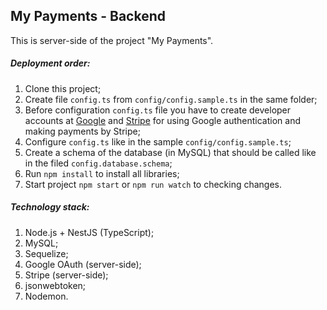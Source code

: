 ## My Payments - Backend
This is server-side of the project "My Payments".

##### Deployment order:
1. Clone this project;
2. Create file `config.ts` from `config/config.sample.ts` in the same folder;
3. Before configuration `config.ts` file you have to create developer accounts at [Google](https://console.developers.google.com) and [Stripe](https://dashboard.stripe.com/account/apikeys) for using Google authentication and making payments by Stripe;
4. Configure `config.ts` like in the sample `config/config.sample.ts`;
5. Create a schema of the database (in MySQL) that should be called like in the filed `config.database.schema`;
6. Run `npm install` to install all libraries;
7. Start project `npm start` or `npm run watch` to checking changes.

##### Technology stack:
1. Node.js + NestJS (TypeScript);
2. MySQL;
3. Sequelize;
4. Google OAuth (server-side);
5. Stripe (server-side);
6. jsonwebtoken;
7. Nodemon.
